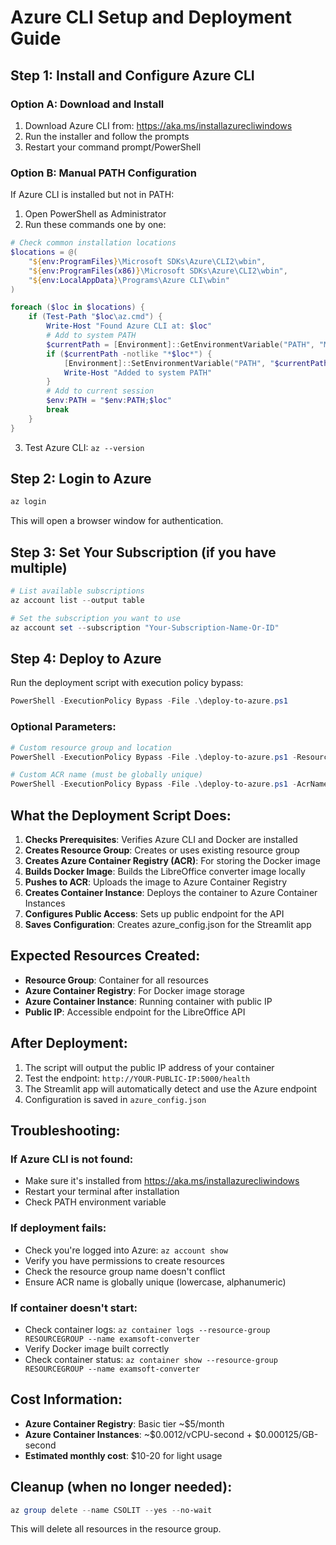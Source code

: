 # Azure CLI Setup and Deployment Guide

## Step 1: Install and Configure Azure CLI

### Option A: Download and Install
1. Download Azure CLI from: https://aka.ms/installazurecliwindows
2. Run the installer and follow the prompts
3. Restart your command prompt/PowerShell

### Option B: Manual PATH Configuration
If Azure CLI is installed but not in PATH:

1. Open PowerShell as Administrator
2. Run these commands one by one:

```powershell
# Check common installation locations
$locations = @(
    "${env:ProgramFiles}\Microsoft SDKs\Azure\CLI2\wbin",
    "${env:ProgramFiles(x86)}\Microsoft SDKs\Azure\CLI2\wbin", 
    "${env:LocalAppData}\Programs\Azure CLI\wbin"
)

foreach ($loc in $locations) {
    if (Test-Path "$loc\az.cmd") {
        Write-Host "Found Azure CLI at: $loc"
        # Add to system PATH
        $currentPath = [Environment]::GetEnvironmentVariable("PATH", "Machine")
        if ($currentPath -notlike "*$loc*") {
            [Environment]::SetEnvironmentVariable("PATH", "$currentPath;$loc", "Machine")
            Write-Host "Added to system PATH"
        }
        # Add to current session
        $env:PATH = "$env:PATH;$loc"
        break
    }
}
```

3. Test Azure CLI: `az --version`

## Step 2: Login to Azure

```powershell
az login
```

This will open a browser window for authentication.

## Step 3: Set Your Subscription (if you have multiple)

```powershell
# List available subscriptions
az account list --output table

# Set the subscription you want to use
az account set --subscription "Your-Subscription-Name-Or-ID"
```

## Step 4: Deploy to Azure

Run the deployment script with execution policy bypass:

```powershell
PowerShell -ExecutionPolicy Bypass -File .\deploy-to-azure.ps1
```

### Optional Parameters:
```powershell
# Custom resource group and location
PowerShell -ExecutionPolicy Bypass -File .\deploy-to-azure.ps1 -ResourceGroupName "MyResourceGroup" -Location "eastus2"

# Custom ACR name (must be globally unique)
PowerShell -ExecutionPolicy Bypass -File .\deploy-to-azure.ps1 -AcrName "myuniqueacr12345"
```

## What the Deployment Script Does:

1. **Checks Prerequisites**: Verifies Azure CLI and Docker are installed
2. **Creates Resource Group**: Creates or uses existing resource group
3. **Creates Azure Container Registry (ACR)**: For storing the Docker image
4. **Builds Docker Image**: Builds the LibreOffice converter image locally
5. **Pushes to ACR**: Uploads the image to Azure Container Registry
6. **Creates Container Instance**: Deploys the container to Azure Container Instances
7. **Configures Public Access**: Sets up public endpoint for the API
8. **Saves Configuration**: Creates azure_config.json for the Streamlit app

## Expected Resources Created:

- **Resource Group**: Container for all resources
- **Azure Container Registry**: For Docker image storage
- **Azure Container Instance**: Running container with public IP
- **Public IP**: Accessible endpoint for the LibreOffice API

## After Deployment:

1. The script will output the public IP address of your container
2. Test the endpoint: `http://YOUR-PUBLIC-IP:5000/health`
3. The Streamlit app will automatically detect and use the Azure endpoint
4. Configuration is saved in `azure_config.json`

## Troubleshooting:

### If Azure CLI is not found:
- Make sure it's installed from https://aka.ms/installazurecliwindows
- Restart your terminal after installation
- Check PATH environment variable

### If deployment fails:
- Check you're logged into Azure: `az account show`
- Verify you have permissions to create resources
- Check the resource group name doesn't conflict
- Ensure ACR name is globally unique (lowercase, alphanumeric)

### If container doesn't start:
- Check container logs: `az container logs --resource-group RESOURCEGROUP --name examsoft-converter`
- Verify Docker image built correctly
- Check container status: `az container show --resource-group RESOURCEGROUP --name examsoft-converter`

## Cost Information:

- **Azure Container Registry**: Basic tier ~$5/month
- **Azure Container Instances**: ~$0.0012/vCPU-second + $0.000125/GB-second
- **Estimated monthly cost**: $10-20 for light usage

## Cleanup (when no longer needed):

```powershell
az group delete --name CSOLIT --yes --no-wait
```

This will delete all resources in the resource group.
